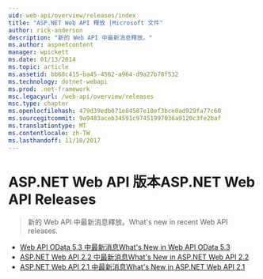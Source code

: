 ```yaml
---
uid: web-api/overview/releases/index
title: "ASP.NET Web API 釋放 |Microsoft 文件"
author: rick-anderson
description: "新的 Web API 中最新消息釋放。"
ms.author: aspnetcontent
manager: wpickett
ms.date: 01/13/2014
ms.topic: article
ms.assetid: bb68c415-ba45-4562-a964-d9a27b78f532
ms.technology: dotnet-webapi
ms.prod: .net-framework
msc.legacyurl: /web-api/overview/releases
msc.type: chapter
ms.openlocfilehash: 479d39edb071e84587e10ef3bce0ad929fa77c60
ms.sourcegitcommit: 9a9483aceb34591c97451997036a9120c3fe2baf
ms.translationtype: MT
ms.contentlocale: zh-TW
ms.lasthandoff: 11/10/2017
---
```

<a name="aspnet-web-api-releases"></a><span data-ttu-id="f5b37-103">ASP.NET Web API 版本</span><span class="sxs-lookup"><span data-stu-id="f5b37-103">ASP.NET Web API Releases</span></span>
====================
> <span data-ttu-id="f5b37-104">新的 Web API 中最新消息釋放。</span><span class="sxs-lookup"><span data-stu-id="f5b37-104">What's new in recent Web API releases.</span></span>


- [<span data-ttu-id="f5b37-105">Web API OData 5.3 中最新消息</span><span class="sxs-lookup"><span data-stu-id="f5b37-105">What's New in Web API OData 5.3</span></span>](whats-new-in-aspnet-web-api-odata-53.md)
- [<span data-ttu-id="f5b37-106">ASP.NET Web API 2.2 中最新消息</span><span class="sxs-lookup"><span data-stu-id="f5b37-106">What's New in ASP.NET Web API 2.2</span></span>](whats-new-in-aspnet-web-api-22.md)
- [<span data-ttu-id="f5b37-107">ASP.NET Web API 2.1 中最新消息</span><span class="sxs-lookup"><span data-stu-id="f5b37-107">What's New in ASP.NET Web API 2.1</span></span>](whats-new-in-aspnet-web-api-21.md)
